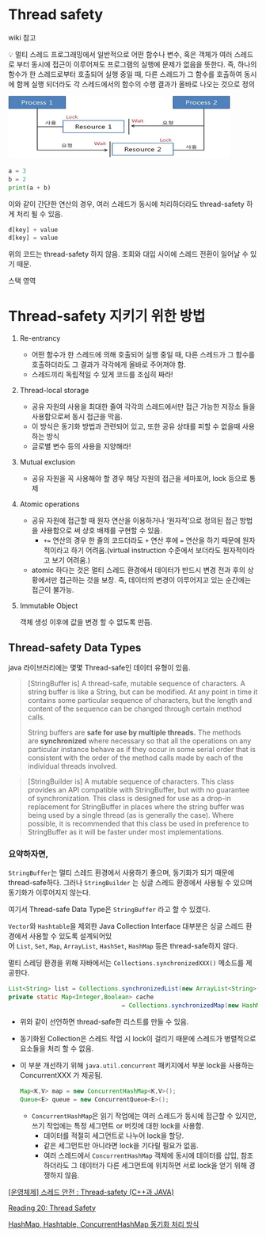 # Thread safety

wiki 참고

<aside>
💡 멀티 스레드 프로그래밍에서 일반적으로 어떤 함수나 변수, 혹은 객체가 여러 스레드로 부터 동시에 접근이 이루어져도 프로그램의 실행에 문제가 없음을 뜻한다.
즉, 하나의 함수가 한 스레드로부터 호출되어 실행 중일 때, 다른 스레드가 그 함수를 호출하여 동시에 함께 실행 되더라도 각 스레드에서의 함수의 수행 결과가 올바로 나오는 것으로 정의

</aside>

![Untitled](image/Untitled6.png)

```python
a = 3
b = 2
print(a + b)
```

이와 같이 간단한 연산의 경우, 여러 스레드가 동시에 처리하더라도 thread-safety 하게 처리 될 수 있음.

```python
d[key] + value
d[key] = value
```

위의 코드는 thread-safety 하지 않음. 조회와 대입 사이에 스레드 전환이 일어날 수 있기 때문.

스택 영역

# Thread-safety 지키기 위한 방법

1. Re-entrancy

   - 어떤 함수가 한 스레드에 의해 호출되어 실행 중일 때, 다른 스레드가 그 함수를 호출하더라도 그 결과가 각각에게 올바로 주어져야 함.
   - 스레드끼리 독립적일 수 있게 코드를 조심히 짜라!

2. Thread-local storage

   - 공유 자원의 사용을 최대한 줄여 각각의 스레드에서만 접근 가능한 저장소 들을 사용함으로써 동시 접근을 막음.
   - 이 방식은 동기화 방법과 관련되어 있고, 또한 공유 상태를 피할 수 없을때 사용하는 방식
   - 글로별 변수 등의 사용을 지양해라!

3. Mutual exclusion

   - 공유 자원을 꼭 사용해야 할 경우 해당 자원의 접근을 세마포어, lock 등으로 통제

4. Atomic operations

   - 공유 자원에 접근할 때 원자 연산을 이용하거나 ‘원자적’으로 정의된 접근 방법을 사용함으로 써 상호 배제를 구현할 수 있음.
     - `+=` 연산의 경우 한 줄의 코드더라도 `+` 연산 후에 `=` 연산을 하기 때문에 원자 적이라고 하기 어려움.(virtual instruction 수준에서 보더라도 원자적이라고 보기 어려움.)
   - atomic 하다는 것은 멀티 스레드 환경에서 데이터가 반드시 변경 전과 후의 상황에서만 접근하는 것을 보장. 즉, 데이터의 변경이 이루어지고 있는 순간에는 접근이 불가능.

5. Immutable Object

   객체 생성 이후에 값을 변경 할 수 없도록 만듬.

## Thread-safety Data Types

java 라이브러리에는 몇몇 Thread-safe인 데이터 유형이 있음.

> [StringBuffer is] A thread-safe, mutable sequence of characters. A string buffer is like a String, but can be modified. At any point in time it contains some particular sequence of characters, but the length and content of the sequence can be changed through certain method calls.
>
>
> String buffers are **safe for use by multiple threads.** The methods are **synchronized** where necessary so that all the operations on any particular instance behave as if they occur in some serial order that is consistent with the order of the method calls made by each of the individual threads involved.

> [StringBuilder is] A mutable sequence of characters. This class provides an API compatible with StringBuffer, but with no guarantee of synchronization. This class is designed for use as a drop-in replacement for StringBuffer in places where the string buffer was being used by a single thread (as is generally the case). Where possible, it is recommended that this class be used in preference to StringBuffer as it will be faster under most implementations.

### 요약하자면,

`StringBuffer`는 멀티 스레드 환경에서 사용하기 좋으며, 동기화가 되기 때문에 thread-safe하다. 그러나 `StringBuilder` 는 싱글 스레드 환경에서 사용될 수 있으며 동기화가 이루어지지 않는다. 

여기서 Thread-safe Data Type은 `StringBuffer` 라고 할 수 있겠다.

`Vector`와 `Hashtable`을 제외한 Java Collection Interface 대부분은 싱글 스레드 환경에서 사용할 수 있도록 설계되어있어 `List`, `Set`, `Map`, `ArrayList`, `HashSet`, `HashMap` 등은 thread-safe하지 않다.

멀티 스레딩 환경을 위해 자바에서는 `Collections.synchronizedXXX()` 메소드를 제공한다.

```java
List<String> list = Collections.synchronizedList(new ArrayList<String>()); 
private static Map<Integer,Boolean> cache 
								= Collections.synchronizedMap(new HashMap<>());
```

- 위와 같이 선언하면 thread-safe한 리스트를 만들 수 있음.

- 동기화된 Collection은 스레드 작업 시 lock이 걸리기 때문에 스레드가 병렬적으로 요소들을 처리 할 수 없음.

- 이 부분 개선하기 위해 `java.util.concurrent` 패키지에서 부분 lock을 사용하는 ConcurrentXXX 가 제공됨.

  ```java
  Map<K,V> map = new ConcurrentHashMap<K,V>(); 
  Queue<E> queue = new ConcurrentQueue<E>();
  ```

  - `ConcurrentHashMap`은 읽기 작업에는 여러 스레드가 동시에 접근할 수 있지만, 쓰기 작업에는 특정 세그먼트 or 버킷에 대한 lock을 사용함.
    - 데이터를 적절히 세그먼트로 나누어 lock을 할당.
    - 같은 세그먼트만 아니라면 lock을 기다릴 필요가 없음.
    - 여러 스레드에서 `ConcurrentHashMap` 객체에 동시에 데이터를 삽입, 참조하더라도 그 데이터가 다른 세그먼트에 위치하면 서로 lock을 얻기 위해 경쟁하지 않음.

[[운영체제] 스레드 안전 : Thread-safety (C++과 JAVA)](https://eun-jeong.tistory.com/21)

[Reading 20: Thread Safety](http://web.mit.edu/6.005/www/fa15/classes/20-thread-safety/)

[HashMap, Hashtable, ConcurrentHashMap 동기화 처리 방식](https://tomining.tistory.com/169)